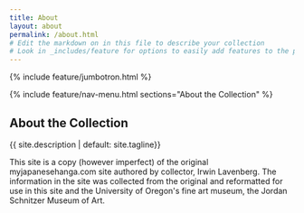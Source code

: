 ```yaml
---
title: About
layout: about
permalink: /about.html
# Edit the markdown on in this file to describe your collection
# Look in _includes/feature for options to easily add features to the page
---
```


{% include feature/jumbotron.html %} 

{% include feature/nav-menu.html sections="About the Collection" %}

## About the Collection

{{ site.description | default: site.tagline}}

This site is a copy (however imperfect) of the original myjapanesehanga.com site authored by collector, Irwin Lavenberg.  The information in the site was collected from the original and reformatted for use in this site and the University of Oregon's fine art museum, the Jordan Schnitzer Museum of Art.

